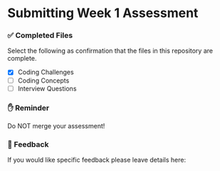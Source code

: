 # Submitting Week 1 Assessment

### ✅ Completed Files

Select the following as confirmation that the files in this repository are complete.

- [x] Coding Challenges
- [ ] Coding Concepts
- [ ] Interview Questions

### ✋ Reminder

Do NOT merge your assessment!

### 📝 Feedback

If you would like specific feedback please leave details here:
